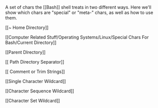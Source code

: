 A set of chars the [[Bash]] shell treats in two different ways. Here we'll show which chars are "special" or "meta-" chars, as well as how to use them. 

[[~ Home Directory]]

[[Computer Related Stuff/Operating Systems/Linux/Special Chars For Bash/Current Directory]] 

[[Parent DIrectory]]

[[ Path Directory Separator]]

[[ Comment or Trim Strings]]

[[Single Character Wildcard]]

[[Character Sequence Wildcard]]

[[Character Set Wildcard]]
